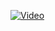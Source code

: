 [![Video](http://img.youtube.com/vi/GVQCo4W5Tvs/0.jpg)](http://www.youtube.com/watch?v=GVQCo4W5Tvs "")
